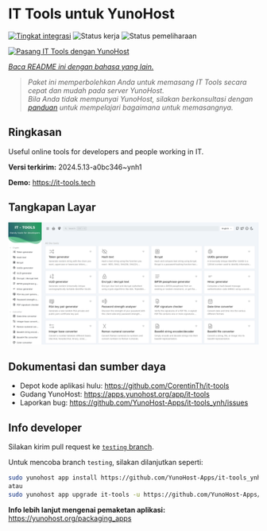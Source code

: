 <!--
N.B.: README ini dibuat secara otomatis oleh <https://github.com/YunoHost/apps/tree/master/tools/readme_generator>
Ini TIDAK boleh diedit dengan tangan.
-->

# IT Tools untuk YunoHost

[![Tingkat integrasi](https://dash.yunohost.org/integration/it-tools.svg)](https://ci-apps.yunohost.org/ci/apps/it-tools/) ![Status kerja](https://ci-apps.yunohost.org/ci/badges/it-tools.status.svg) ![Status pemeliharaan](https://ci-apps.yunohost.org/ci/badges/it-tools.maintain.svg)

[![Pasang IT Tools dengan YunoHost](https://install-app.yunohost.org/install-with-yunohost.svg)](https://install-app.yunohost.org/?app=it-tools)

*[Baca README ini dengan bahasa yang lain.](./ALL_README.md)*

> *Paket ini memperbolehkan Anda untuk memasang IT Tools secara cepat dan mudah pada server YunoHost.*  
> *Bila Anda tidak mempunyai YunoHost, silakan berkonsultasi dengan [panduan](https://yunohost.org/install) untuk mempelajari bagaimana untuk memasangnya.*

## Ringkasan

Useful online tools for developers and people working in IT.

**Versi terkirim:** 2024.5.13-a0bc346~ynh1

**Demo:** <https://it-tools.tech>

## Tangkapan Layar

![Tangkapan Layar pada IT Tools](./doc/screenshots/it-tools_ynh.png)

## Dokumentasi dan sumber daya

- Depot kode aplikasi hulu: <https://github.com/CorentinTh/it-tools>
- Gudang YunoHost: <https://apps.yunohost.org/app/it-tools>
- Laporkan bug: <https://github.com/YunoHost-Apps/it-tools_ynh/issues>

## Info developer

Silakan kirim pull request ke [`testing` branch](https://github.com/YunoHost-Apps/it-tools_ynh/tree/testing).

Untuk mencoba branch `testing`, silakan dilanjutkan seperti:

```bash
sudo yunohost app install https://github.com/YunoHost-Apps/it-tools_ynh/tree/testing --debug
atau
sudo yunohost app upgrade it-tools -u https://github.com/YunoHost-Apps/it-tools_ynh/tree/testing --debug
```

**Info lebih lanjut mengenai pemaketan aplikasi:** <https://yunohost.org/packaging_apps>
